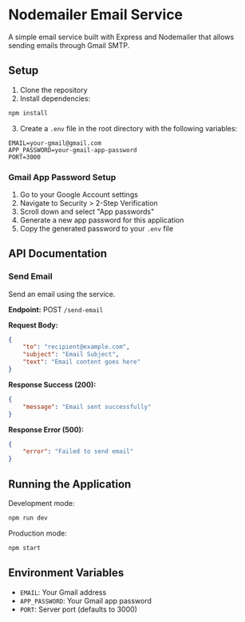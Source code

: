 # Nodemailer Email Service

A simple email service built with Express and Nodemailer that allows sending emails through Gmail SMTP.

## Setup

1. Clone the repository
2. Install dependencies:
```bash
npm install
```
3. Create a `.env` file in the root directory with the following variables:
```env
EMAIL=your-gmail@gmail.com
APP_PASSWORD=your-gmail-app-password
PORT=3000
```

### Gmail App Password Setup

1. Go to your Google Account settings
2. Navigate to Security > 2-Step Verification
3. Scroll down and select "App passwords"
4. Generate a new app password for this application
5. Copy the generated password to your `.env` file

## API Documentation

### Send Email
Send an email using the service.

**Endpoint:** POST `/send-email`

**Request Body:**
```json
{
    "to": "recipient@example.com",
    "subject": "Email Subject",
    "text": "Email content goes here"
}
```

**Response Success (200):**
```json
{
    "message": "Email sent successfully"
}
```

**Response Error (500):**
```json
{
    "error": "Failed to send email"
}
```

## Running the Application

Development mode:
```bash
npm run dev
```

Production mode:
```bash
npm start
```

## Environment Variables

- `EMAIL`: Your Gmail address
- `APP_PASSWORD`: Your Gmail app password
- `PORT`: Server port (defaults to 3000)
